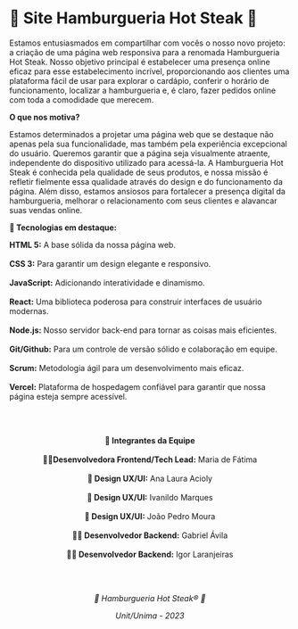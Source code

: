# 🍔 Site Hamburgueria Hot Steak 🍔

Estamos entusiasmados em compartilhar com vocês o nosso novo projeto: a criação de uma página web responsiva para a renomada Hamburgueria Hot Steak. Nosso objetivo principal é estabelecer uma presença online eficaz para esse estabelecimento incrível, proporcionando aos clientes uma plataforma fácil de usar para explorar o cardápio, conferir o horário de funcionamento, localizar a hamburgueria e, é claro, fazer pedidos online com toda a comodidade que merecem.

<b>O que nos motiva?</b>

Estamos determinados a projetar uma página web que se destaque não apenas pela sua funcionalidade, mas também pela experiência excepcional do usuário. Queremos garantir que a página seja visualmente atraente, independente do dispositivo utilizado para acessá-la. A Hamburgueria Hot Steak é conhecida pela qualidade de seus produtos, e nossa missão é refletir fielmente essa qualidade através do design e do funcionamento da página. Além disso, estamos ansiosos para fortalecer a presença digital da hamburgueria, melhorar o relacionamento com seus clientes e alavancar suas vendas online.

<b>🚩 Tecnologias em destaque:</b>

**HTML 5:** A base sólida da nossa página web.
<br>
<br>
**CSS 3:** Para garantir um design elegante e responsivo.
<br>
<br>
**JavaScript:** Adicionando interatividade e dinamismo.
<br>
<br>
**React:** Uma biblioteca poderosa para construir interfaces de usuário modernas.
<br>
<br>
**Node.js:** Nosso servidor back-end para tornar as coisas mais eficientes.
<br>
<br>
**Git/Github:** Para um controle de versão sólido e colaboração em equipe.
<br>
<br>
**Scrum:** Metodologia ágil para um desenvolvimento mais eficaz.
<br>
<br>
**Vercel:** Plataforma de hospedagem confiável para garantir que nossa página esteja sempre acessível.</p>
<br>
<br>
<p align="center"><b>👥 Integrantes da Equipe</b>
<br>
  <br>
<b>👩‍💻Desenvolvedora Frontend/Tech Lead:</b> Maria de Fátima
<br>
<br>
<b>🎨 Design UX/UI:</b> Ana Laura Acioly
<br>
<br>
<b>🎨 Design UX/UI:</b> Ivanildo Marques
<br>
<br>
<b>🎨 Design UX/UI:</b> João Pedro Moura
<br>
<br>
<b>👨‍💻 Desenvolvedor Backend:</b> Gabriel Ávila
<br>
<br>
<b>👨‍💻 Desenvolvedor Backend:</b> Igor Laranjeiras</p>
<br>
<br>
<p align="center"><i>🍔 Hamburgueria Hot Steak&reg 🍔</i></p>
<p align="center"><i>Unit/Unima - 2023</i></p>
